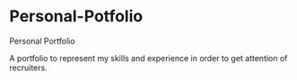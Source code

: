 # Personal-Potfolio

Personal Portfolio

A portfolio to represent my skills and experience in order to get attention of recruiters.
